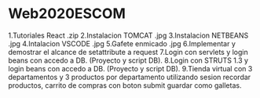 # Web2020ESCOM

1.Tutoriales React .zip
2.Instalacion TOMCAT .jpg
3.Instalacion NETBEANS .jpg
4.Intalacion VSCODE .jpg
5.Gafete enmicado .jpg
6.Implementar y demostrar el alcance de setattribute a request
7.Login con servlets y login beans con accedo a DB. (Proyecto y script DB).
8.Login con STRUTS 1.3 y login beans con accedo a DB. (Proyecto y script DB).
9.Tienda virtual con 3 departamentos y 3 productos por departamento utilizando sesion
recordar productos, carrito de compras con boton submit guardar como galletas.
